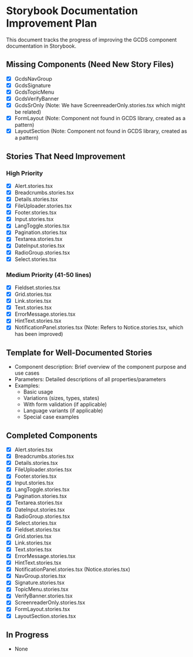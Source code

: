 # Storybook Documentation Improvement Plan

This document tracks the progress of improving the GCDS component documentation in Storybook.

## Missing Components (Need New Story Files)
- [x] GcdsNavGroup
- [x] GcdsSignature
- [x] GcdsTopicMenu
- [x] GcdsVerifyBanner
- [x] GcdsSrOnly (Note: We have ScreenreaderOnly.stories.tsx which might be related)
- [x] FormLayout (Note: Component not found in GCDS library, created as a pattern)
- [x] LayoutSection (Note: Component not found in GCDS library, created as a pattern)

## Stories That Need Improvement

### High Priority
- [x] Alert.stories.tsx
- [x] Breadcrumbs.stories.tsx
- [x] Details.stories.tsx
- [x] FileUploader.stories.tsx
- [x] Footer.stories.tsx
- [x] Input.stories.tsx
- [x] LangToggle.stories.tsx
- [x] Pagination.stories.tsx
- [x] Textarea.stories.tsx
- [x] DateInput.stories.tsx
- [x] RadioGroup.stories.tsx
- [x] Select.stories.tsx

### Medium Priority (41-50 lines)
- [x] Fieldset.stories.tsx
- [x] Grid.stories.tsx
- [x] Link.stories.tsx
- [x] Text.stories.tsx
- [x] ErrorMessage.stories.tsx
- [x] HintText.stories.tsx
- [x] NotificationPanel.stories.tsx (Note: Refers to Notice.stories.tsx, which has been improved)

## Template for Well-Documented Stories
- Component description: Brief overview of the component purpose and use cases
- Parameters: Detailed descriptions of all properties/parameters
- Examples:
  - Basic usage
  - Variations (sizes, types, states)
  - With form validation (if applicable)
  - Language variants (if applicable)
  - Special case examples
  
## Completed Components
- [x] Alert.stories.tsx
- [x] Breadcrumbs.stories.tsx
- [x] Details.stories.tsx
- [x] FileUploader.stories.tsx
- [x] Footer.stories.tsx
- [x] Input.stories.tsx
- [x] LangToggle.stories.tsx
- [x] Pagination.stories.tsx
- [x] Textarea.stories.tsx
- [x] DateInput.stories.tsx
- [x] RadioGroup.stories.tsx
- [x] Select.stories.tsx
- [x] Fieldset.stories.tsx
- [x] Grid.stories.tsx
- [x] Link.stories.tsx
- [x] Text.stories.tsx
- [x] ErrorMessage.stories.tsx
- [x] HintText.stories.tsx
- [x] NotificationPanel.stories.tsx (Notice.stories.tsx)
- [x] NavGroup.stories.tsx
- [x] Signature.stories.tsx
- [x] TopicMenu.stories.tsx
- [x] VerifyBanner.stories.tsx
- [x] ScreenreaderOnly.stories.tsx
- [x] FormLayout.stories.tsx
- [x] LayoutSection.stories.tsx

## In Progress
- None 